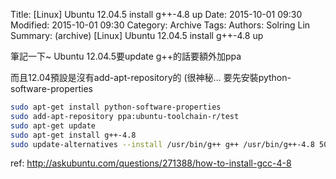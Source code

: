 Title: [Linux] Ubuntu 12.04.5 install g++-4.8 up
Date: 2015-10-01 09:30
Modified: 2015-10-01 09:30
Category: Archive
Tags: 
Authors: Solring Lin
Summary: (archive) [Linux] Ubuntu 12.04.5 install g++-4.8 up


筆記一下~
Ubuntu 12.04.5要update g++的話要額外加ppa

而且12.04預設是沒有add-apt-repository的 (很神秘...
要先安裝python-software-properties

``` sh
sudo apt-get install python-software-properties
sudo add-apt-repository ppa:ubuntu-toolchain-r/test
sudo apt-get update
sudo apt-get install g++-4.8
sudo update-alternatives --install /usr/bin/g++ g++ /usr/bin/g++-4.8 50
```

ref:
http://askubuntu.com/questions/271388/how-to-install-gcc-4-8
